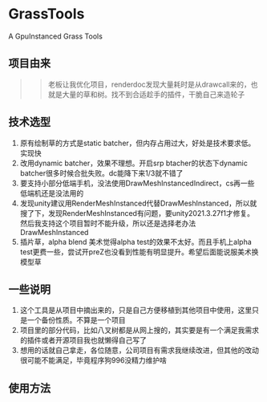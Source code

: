 # GrassTools
A GpuInstanced Grass Tools

## 项目由来
>> 老板让我优化项目，renderdoc发现大量耗时是从drawcall来的，也就是大量的草和树。找不到合适趁手的插件，干脆自己来造轮子

## 技术选型
1. 原有绘制草的方式是static batcher，但内存占用过大，好处是技术要求低。实现快
2. 改用dynamic batcher，效果不理想。开启srp btacher的状态下dynamic batcher很多时候合批失败。dc能降下来1/3就不错了
3. 要支持小部分低端手机，没法使用DrawMeshInstancedIndirect，cs再一些低端机还是没法用的
4. 发现unity建议用RenderMeshInstanced代替DrawMeshInstanced，所以就搜了下，发现RenderMeshInstanced有问题，要unity2021.3.27f1才修复。
然后我支持这个项目暂时不能升级，所以还是选择老办法DrawMeshInstanced
5. 插片草，alpha blend 美术觉得alpha test的效果不太好。而且手机上alpha test更费一些，尝试开preZ也没看到性能有明显提升。希望后面能说服美术换模型草

## 一些说明
1. 这个工具是从项目中摘出来的，只是自己方便移植到其他项目中使用，这里只是一个备份性质。不算是一个项目
2. 项目里的部分代码，比如八叉树都是从网上搜的，其实要是有一个满足我需求的插件或者开源项目我也就懒得自己写了
3. 想用的话就自己拿走，各位随意，公司项目有需求我继续改进，但其他的改动很可能不能满足，毕竟程序狗996没精力维护啥

## 使用方法


